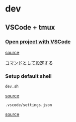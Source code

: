 # dev

## VSCode + tmux

### [Open project with VSCode](../articles/vscode/cli.md#open)

[source](https://github.com/emgniddikur/dotfiles/blob/main/.commands/open-slack-clone.sh)

[コマンドとして設定する](https://github.com/below-water/dotfiles/tree/main/.commands)

### Setup default shell

`dev.sh`

[source](https://github.com/emgniddikur/slack-clone/blob/main/dev.sh)

`.vscode/settings.json`

[source](https://github.com/below-water/slack-clone/commit/1b99651b36170c5a5d4035043dd7a2935c1bc774)

